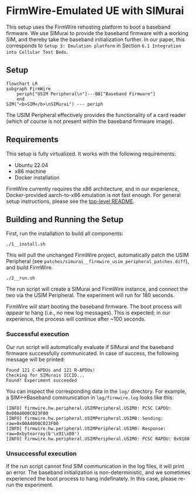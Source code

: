 # FirmWire-Emulated UE with SIMurai

This setup uses the FirmWire rehosting platform to boot a baseband firmware. We use SIMurai to provide the baseband firmware with a working SIM, and thereby take the baseband initialization further. In our paper, this corresponds to `Setup 3: Emulation platform` in Section `6.1 Integration into Cellular Test Beds`.

## Setup

```mermaid
flowchart LR
subgraph FirmWire
    periph["USIM Peripheral\n"]---BB["Baseband Firmware"]
    end
SIM("<b>SIM</b>\nSIMurai") --- periph
```

The USIM Peripheral effectively provides the functionality of a card reader (which of course is not present within the baseband firmware image). 

## Requirements

This setup is fully virtualized. It works with the following requirements:

- Ubuntu 22.04
- x86 machine
- Docker installation

FirmWire currently requires the x86 architecture, and in our experience, Docker-provided aarch-to-x86 emulation is not fast enough. For general setup instructions, please see the [top-level README](../../README.md).

## Building and Running the Setup

First, run the installation to build all components:
```
./1__install.sh
```

This will pull the unchanged FirmWire project, automatically patch the USIM Peripheral (see `patches/simurai__firmwire_usim_peripheral_patches.diff`), and build FirmWire.

```
./2__run.sh
```

The run script will create a SIMurai and FirmWire instance, and connect the two via the USIM Peripheral. The experiment will run for 180 seconds.

FirmWire will start booting the baseband firmware. The boot process will *appear* to hang (i.e., no new log messages). This is expected; in our experience, the process will continue after ~100 seconds.

### Successful execution

Our run script will automatically evaluate if SIMurai and the baseband firmware successfully communicated. In case of success, the following message will be printed:

```
Found 121 C-APDUs and 121 R-APDUs!
Checking for SIMurais ICCID...
Found! Experiment succeeded
```

You can inspect the corresponding data in the `log/` directory. For example, a SIM<->Baseband communication in `log/firmwire.log` looks like this:
```
[INFO] firmwire.hw.peripheral.USIMPeripheral.USIM0: PCSC CAPDU: 0x00A4000C023F00
[INFO] firmwire.hw.peripheral.USIMPeripheral.USIM0: Sending: raw=0x00A4000C023F00
[INFO] firmwire.hw.peripheral.USIMPeripheral.USIM0: Response: raw=0xbytearray(b'\x91\x80')
[INFO] firmwire.hw.peripheral.USIMPeripheral.USIM0: PCSC RAPDU: 0x9180
```

### Unsuccessful execution

If the run script cannot find SIM communication in the log files, it will print an error. The baseband initialization is non-deterministic, and we sometimes experienced the boot process to hang indefinately. In this case, please re-run the experiment.